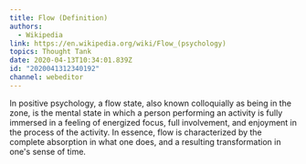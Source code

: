 ```yaml
---
title: Flow (Definition)
authors:
  - Wikipedia
link: https://en.wikipedia.org/wiki/Flow_(psychology)
topics: Thought Tank
date: 2020-04-13T10:34:01.839Z
id: "2020041312340192"
channel: webeditor
---
```

In positive psychology, a flow state, also known colloquially as being in the zone, is the mental state in which a person performing an activity is fully immersed in a feeling of energized focus, full involvement, and enjoyment in the process of the activity. In essence, flow is characterized by the complete absorption in what one does, and a resulting transformation in one's sense of time.